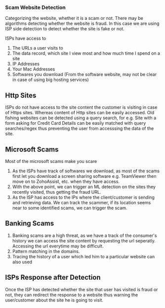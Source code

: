 ### Scam Website Detection

Categorizing the website, whether it is a scam or not. There may be algorithms detecting whether the website is fraud. In this case we are using ISP side detection to detect whether the site is fake or not.

ISPs have access to
1) The URLs a user visits to
2) The data record, which site I view most and how much time I spend on a site
3) IP Addresses
4) Your Mac Addresses
5) Softwares you download (From the software website, may not be clear in case of using big hosting services)

## Http Sites
ISPs do not have access to the site content the customer is visiting in case of Https sites. Whereas content of Http sites can be easily accessed. Old fishing websites can be detected using a query search, for e.g. Site with a form asking for Credit Card Details can be easily matched with query searches/regex thus preventing the user from accesssing the data of the site.

## Microsoft Scams
Most of the microsoft scams make you scare 
1) As the ISPs have track of softwares we download, as most of the scams first let you download a screen sharing software e.g. TeamViewer then move on to ZohoAssist, etc. when they have access.
2) With the above point, we can trigger an ML detection on the sites they recently visited, thus getting the fraud URL.
3) As the ISP has access to the IPs where the client/customer is sending and retrieving data. We can track the scammer, if its location seems near to some identified scams, we can trigger the scam. 

## Banking Scams
1) Banking scams are a high threat, as we have a track of the consumer's history we can access the site content by requesting the url seperatly. Accessing the url everytime may be difficult.
2) Pattern matching in the domains.
3) Tracing the history of a user which led him to a particular website can also used

## ISPs Response after Detection
Once the ISP has detected whether the site that user has visited is fraud or not, they can redirect the response to a website thus warning the user/customer about the site he is going to visit.